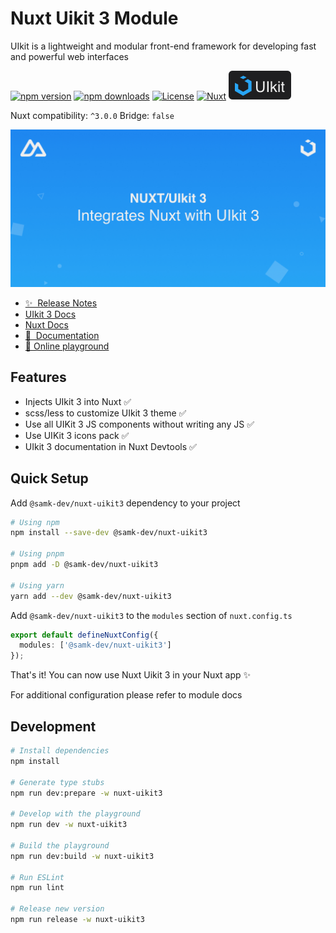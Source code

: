 # Nuxt Uikit 3 Module

UIkit is a lightweight and modular front-end framework for developing fast and powerful web interfaces

[![npm version][npm-version-src]][npm-version-href]
[![npm downloads][npm-downloads-src]][npm-downloads-href]
[![License][license-src]][license-href]
[![Nuxt][nuxt-src]][nuxt-href]
[![UIkit][uikit-src]][uikit-href]

Nuxt compatibility: `^3.0.0` Bridge: `false`

![cover image](../.github/assets/nuxt-uikit3.jpg)

- [✨ &nbsp;Release Notes](/nuxt-uikit3/CHANGELOG.md)
- [UIkit 3 Docs](https://getuikit.com/docs/introduction)
- [Nuxt Docs](https://nuxt.com/docs/getting-started/introduction)
- [📖 &nbsp;Documentation](https://nuxt-uikit3-docs.vercel.app)
- [🏀 Online playground](https://stackblitz.com/edit/nuxt-uikit3-example?file=app.vue)

## Features

- Injects UIkit 3 into Nuxt ✅
- scss/less to customize UIkit 3 theme ✅
- Use all UIKit 3 JS components without writing any JS ✅
- Use UIKit 3 icons pack ✅
- UIkit 3 documentation in Nuxt Devtools ✅

## Quick Setup

Add `@samk-dev/nuxt-uikit3` dependency to your project

```bash
# Using npm
npm install --save-dev @samk-dev/nuxt-uikit3

# Using pnpm
pnpm add -D @samk-dev/nuxt-uikit3

# Using yarn
yarn add --dev @samk-dev/nuxt-uikit3
```

Add `@samk-dev/nuxt-uikit3` to the `modules` section of `nuxt.config.ts`

```ts
export default defineNuxtConfig({
  modules: ['@samk-dev/nuxt-uikit3']
});
```

That's it! You can now use Nuxt Uikit 3 in your Nuxt app ✨

For additional configuration please refer to module docs

## Development

```bash
# Install dependencies
npm install

# Generate type stubs
npm run dev:prepare -w nuxt-uikit3

# Develop with the playground
npm run dev -w nuxt-uikit3

# Build the playground
npm run dev:build -w nuxt-uikit3

# Run ESLint
npm run lint

# Release new version
npm run release -w nuxt-uikit3
```

<!-- Badges -->

[npm-version-src]: https://img.shields.io/npm/v/@samk-dev/nuxt-uikit3/latest.svg?style=flat&colorA=18181B&colorB=28CF8D

[npm-version-href]: https://npmjs.com/package/@samk-dev/nuxt-uikit3

[npm-downloads-src]: https://img.shields.io/npm/dm/@samk-dev/nuxt-uikit3.svg?style=flat&colorA=18181B&colorB=28CF8D

[npm-downloads-href]: https://npmjs.com/package/@samk-dev/nuxt-uikit3

[license-src]: https://img.shields.io/npm/l/@samk-dev/nuxt-uikit3.svg?style=flat&colorA=18181B&colorB=28CF8D

[license-href]: https://npmjs.com/package/@samk-dev/nuxt-uikit3

[nuxt-src]: https://img.shields.io/badge/Nuxt-18181B?logo=nuxt.js

[nuxt-href]: https://nuxt.com

[uikit-href]: https://getuikit.com

[uikit-src]: .github/assets/uikit-badge.svg
